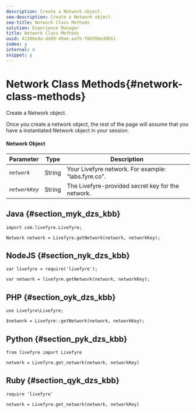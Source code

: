 ```yaml
---
description: Create a Network object.
seo-description: Create a Network object.
seo-title: Network Class Methods
solution: Experience Manager
title: Network Class Methods
uuid: 4130beda-dd09-49ae-aafb-f6b956e30b51
index: y
internal: n
snippet: y
---
```


# Network Class Methods{#network-class-methods}

Create a Network object.

Once you create a network object, the rest of the page will assume that you have a instantiated Network object in your session.

#### Network Object
|  Parameter  | Type  | Description  |
|---|---|---|
|  *`network`* | String  | Your Livefyre network. For example: “labs.fyre.co”.  |
|  *`networkKey`* | String  | The Livefyre-provided secret key for the network.  |

## Java {#section_myk_dzs_kbb}

```
import com.livefyre.Livefyre; 
  
Network network = Livefyre.getNetwork(network, networkKey); 

```

## NodeJS {#section_nyk_dzs_kbb}

```
var livefyre = require('livefyre'); 
  
var network = livefyre.getNetwork(network, networkKey); 

```

## PHP {#section_oyk_dzs_kbb}

```
use Livefyre\Livefyre; 
  
$network = Livefyre::getNetwork(network, networkKey); 

```

## Python {#section_pyk_dzs_kbb}

```
from livefyre import Livefyre 
  
network = Livefyre.get_network(network, networkKey) 

```

## Ruby {#section_qyk_dzs_kbb}

```
require 'livefyre' 
  
network = Livefyre.get_network(network, networkKey) 

```

